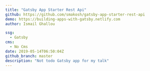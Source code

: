 ```yaml
---
title: "Gatsby App Starter Rest Api"
github: https://github.com/smakosh/gatsby-app-starter-rest-api
demo: https://building-apps-with-gatsby.netlify.com
author: Ismail Ghallou

ssg:
  - Gatsby
cms:
  - No Cms
date: 2019-05-14T06:50:04Z
github_branch: master
description: "Not todo Gatsby app for my talk"
---
```

